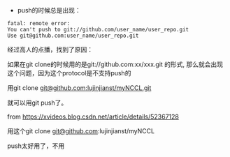 



- push的时候总是出现：

```
fatal: remote error:
You can't push to git://github.com/user_name/user_repo.git
Use git@github.com:user_name/user_repo.git
```

经过高人的点播，找到了原因：

如果在git clone的时候用的是git://github.com:xx/xxx.git 的形式, 那么就会出现这个问题，因为这个protocol是不支持push的

用git clone [git@github.com:lujinjianst/myNCCL.git](mailto:git@github.com:lujinjianst/myNCCL.git)

就可以用git push了。





from https://xvideos.blog.csdn.net/article/details/52367128



用这个git clone git@github.com:lujinjianst/myNCCL

push太好用了，不用


